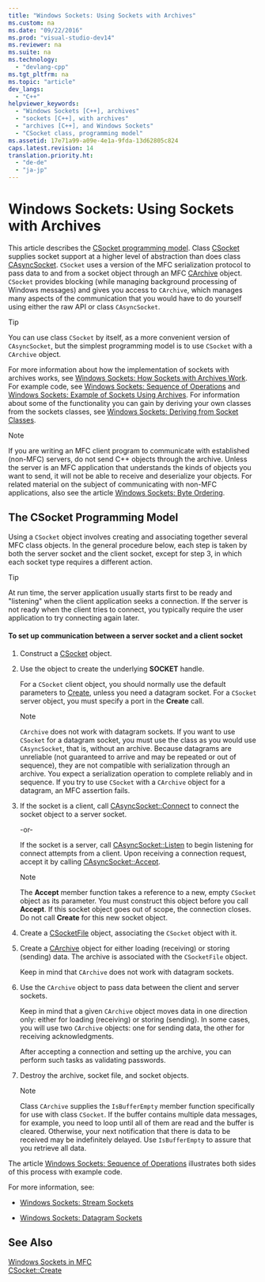 ```yaml
---
title: "Windows Sockets: Using Sockets with Archives"
ms.custom: na
ms.date: "09/22/2016"
ms.prod: "visual-studio-dev14"
ms.reviewer: na
ms.suite: na
ms.technology: 
  - "devlang-cpp"
ms.tgt_pltfrm: na
ms.topic: "article"
dev_langs: 
  - "C++"
helpviewer_keywords: 
  - "Windows Sockets [C++], archives"
  - "sockets [C++], with archives"
  - "archives [C++], and Windows Sockets"
  - "CSocket class, programming model"
ms.assetid: 17e71a99-a09e-4e1a-9fda-13d62805c824
caps.latest.revision: 14
translation.priority.ht: 
  - "de-de"
  - "ja-jp"
---
```

# Windows Sockets: Using Sockets with Archives
This article describes the [CSocket programming model](#_core_the_csocket_programming_model). Class [CSocket](../vs140/csocket-class.md) supplies socket support at a higher level of abstraction than does class [CAsyncSocket](../vs140/casyncsocket-class.md). `CSocket` uses a version of the MFC serialization protocol to pass data to and from a socket object through an MFC [CArchive](../vs140/carchive-class.md) object. `CSocket` provides blocking (while managing background processing of Windows messages) and gives you access to `CArchive`, which manages many aspects of the communication that you would have to do yourself using either the raw API or class `CAsyncSocket`.  
  
> [!TIP]
>  You can use class `CSocket` by itself, as a more convenient version of `CAsyncSocket`, but the simplest programming model is to use `CSocket` with a `CArchive` object.  
  
 For more information about how the implementation of sockets with archives works, see [Windows Sockets: How Sockets with Archives Work](../vs140/windows-sockets--how-sockets-with-archives-work.md). For example code, see [Windows Sockets: Sequence of Operations](../vs140/windows-sockets--sequence-of-operations.md) and [Windows Sockets: Example of Sockets Using Archives](../vs140/windows-sockets--example-of-sockets-using-archives.md). For information about some of the functionality you can gain by deriving your own classes from the sockets classes, see [Windows Sockets: Deriving from Socket Classes](../vs140/windows-sockets--deriving-from-socket-classes.md).  
  
> [!NOTE]
>  If you are writing an MFC client program to communicate with established (non-MFC) servers, do not send C++ objects through the archive. Unless the server is an MFC application that understands the kinds of objects you want to send, it will not be able to receive and deserialize your objects. For related material on the subject of communicating with non-MFC applications, also see the article [Windows Sockets: Byte Ordering](../vs140/windows-sockets--byte-ordering.md).  
  
##  <a name="_core_the_csocket_programming_model"></a> The CSocket Programming Model  
 Using a `CSocket` object involves creating and associating together several MFC class objects. In the general procedure below, each step is taken by both the server socket and the client socket, except for step 3, in which each socket type requires a different action.  
  
> [!TIP]
>  At run time, the server application usually starts first to be ready and "listening" when the client application seeks a connection. If the server is not ready when the client tries to connect, you typically require the user application to try connecting again later.  
  
#### To set up communication between a server socket and a client socket  
  
1.  Construct a [CSocket](../vs140/csocket-class.md) object.  
  
2.  Use the object to create the underlying **SOCKET** handle.  
  
     For a `CSocket` client object, you should normally use the default parameters to [Create](../vs140/casyncsocket--create.md), unless you need a datagram socket. For a `CSocket` server object, you must specify a port in the **Create** call.  
  
    > [!NOTE]
    >  `CArchive` does not work with datagram sockets. If you want to use `CSocket` for a datagram socket, you must use the class as you would use `CAsyncSocket`, that is, without an archive. Because datagrams are unreliable (not guaranteed to arrive and may be repeated or out of sequence), they are not compatible with serialization through an archive. You expect a serialization operation to complete reliably and in sequence. If you try to use `CSocket` with a `CArchive` object for a datagram, an MFC assertion fails.  
  
3.  If the socket is a client, call [CAsyncSocket::Connect](../vs140/casyncsocket--connect.md) to connect the socket object to a server socket.  
  
     -or-  
  
     If the socket is a server, call [CAsyncSocket::Listen](../vs140/casyncsocket--listen.md) to begin listening for connect attempts from a client. Upon receiving a connection request, accept it by calling [CAsyncSocket::Accept](../vs140/casyncsocket--accept.md).  
  
    > [!NOTE]
    >  The **Accept** member function takes a reference to a new, empty `CSocket` object as its parameter. You must construct this object before you call **Accept**. If this socket object goes out of scope, the connection closes. Do not call **Create** for this new socket object.  
  
4.  Create a [CSocketFile](../vs140/csocketfile-class.md) object, associating the `CSocket` object with it.  
  
5.  Create a [CArchive](../vs140/carchive-class.md) object for either loading (receiving) or storing (sending) data. The archive is associated with the `CSocketFile` object.  
  
     Keep in mind that `CArchive` does not work with datagram sockets.  
  
6.  Use the `CArchive` object to pass data between the client and server sockets.  
  
     Keep in mind that a given `CArchive` object moves data in one direction only: either for loading (receiving) or storing (sending). In some cases, you will use two `CArchive` objects: one for sending data, the other for receiving acknowledgments.  
  
     After accepting a connection and setting up the archive, you can perform such tasks as validating passwords.  
  
7.  Destroy the archive, socket file, and socket objects.  
  
    > [!NOTE]
    >  Class `CArchive` supplies the `IsBufferEmpty` member function specifically for use with class `CSocket`. If the buffer contains multiple data messages, for example, you need to loop until all of them are read and the buffer is cleared. Otherwise, your next notification that there is data to be received may be indefinitely delayed. Use `IsBufferEmpty` to assure that you retrieve all data.  
  
 The article [Windows Sockets: Sequence of Operations](../vs140/windows-sockets--sequence-of-operations.md) illustrates both sides of this process with example code.  
  
 For more information, see:  
  
-   [Windows Sockets: Stream Sockets](../vs140/windows-sockets--stream-sockets.md)  
  
-   [Windows Sockets: Datagram Sockets](../vs140/windows-sockets--datagram-sockets.md)  
  
## See Also  
 [Windows Sockets in MFC](../vs140/windows-sockets-in-mfc.md)   
 [CSocket::Create](../vs140/csocket--create.md)